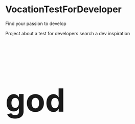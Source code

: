 # VocationTestForDeveloper
Find your passion to develop



Project about  a test for developers search a dev inspiration




<style>
    h2{
        font-size:100px;
    }
</style>
<h2>god<h2>
